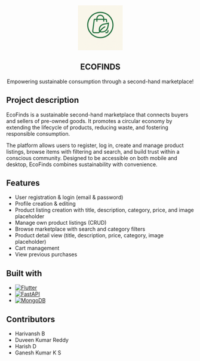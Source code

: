 <p align="center">
  <img src="client/assets/logo.png" alt="EcoFinds Logo" width="120"/>
</p>

<h2 align="center">ECOFINDS</h2>
<p align="center">
   Empowering sustainable consumption through a second-hand marketplace!
</p>


## Project description

EcoFinds is a sustainable second-hand marketplace that connects buyers and sellers of pre-owned goods. It promotes a circular economy by extending the lifecycle of products, reducing waste, and fostering responsible consumption.  

The platform allows users to register, log in, create and manage product listings, browse items with filtering and search, and build trust within a conscious community. Designed to be accessible on both mobile and desktop, EcoFinds combines sustainability with convenience.  


## Features

- User registration & login (email & password)  
- Profile creation & editing  
- Product listing creation with title, description, category, price, and image placeholder  
- Manage own product listings (CRUD)  
- Browse marketplace with search and category filters  
- Product detail view (title, description, price, category, image placeholder)  
- Cart management  
- View previous purchases  


## Built with

* [![Flutter](https://img.shields.io/badge/Flutter-Mobile%20App-02569B?style=for-the-badge&logo=flutter&logoColor=white)](https://flutter.dev/)
* [![FastAPI](https://img.shields.io/badge/FastAPI-Backend-009688?style=for-the-badge&logo=fastapi&logoColor=white)](https://fastapi.tiangolo.com/)
* [![MongoDB](https://img.shields.io/badge/MongoDB-Database-47A248?style=for-the-badge&logo=mongodb&logoColor=white)](https://www.mongodb.com/)


## Contributors

* Harivansh B  
* Duveen Kumar Reddy  
* Harish D  
* Ganesh Kumar K S  
